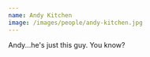 ```yaml
---
name: Andy Kitchen
image: /images/people/andy-kitchen.jpg
---
```

Andy...he's just this guy. You know?
